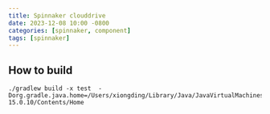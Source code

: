 ```yaml
---
title: Spinnaker clouddrive
date: 2023-12-08 10:00 -0800
categories: [spinnaker, component]
tags: [spinnaker]
---
```


## How to build

```
./gradlew build -x test  -Dorg.gradle.java.home=/Users/xiongding/Library/Java/JavaVirtualMachines/azul-15.0.10/Contents/Home
```
